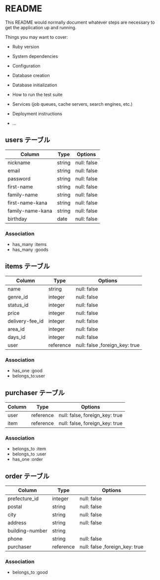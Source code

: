 # README

This README would normally document whatever steps are necessary to get the
application up and running.

Things you may want to cover:

* Ruby version

* System dependencies

* Configuration

* Database creation

* Database initialization

* How to run the test suite

* Services (job queues, cache servers, search engines, etc.)

* Deployment instructions

* ...

## users テーブル

| Column             | Type     | Options     |
| ------------------ | -------- | ----------- |
| nickname           | string   | null: false |
| email              | string   | null: false |
| password           | string   | null: false |
| first-name         | string   | null: false |
| family-name        | string   | null: false |
| first-name-kana    | string   | null: false |
| family-name-kana   | string   | null: false |
| birthday           | date     | null: false |

### Association

- has_many :items
- has_many :goods

## items テーブル

| Column          | Type       | Options                       |
| --------------- | ---------- | ----------------------------- |
| name            | string     | null: false                   |
| genre_id        | integer    | null: false                   |
| status_id       | integer    | null: false                   |
| price           | integer    | null: false                   |
| delivery-fee_id | integer    | null: false                   |
| area_id         | integer    | null: false                   |
| days_id         | integer    | null: false                   |
| user            | reference  | null: false ,foreign_key: true|

### Association

- has_one :good
- belongs_to:user

##  purchaser テーブル

| Column | Type      | Options                        |
| ------ | --------- | ------------------------------ |
| user   | reference | null: false, foreign_key: true |
| item   | reference | null: false, foreign_key: true |

### Association

- belongs_to :item
- belongs_to :user
- has_one :order

## order テーブル

| Column          | Type      | Options                        |
| --------------- | --------- | ------------------------------ |
| prefecture_id   | integer   | null: false                    |
| postal          | string    | null: false                    |
| city            | string    | null: false                    |
| address         | string    | null: false                    |
| building-number | string    |                                |
| phone           | string    | null: false                    |
| purchaser       | reference | null: false ,foreign_key: true |


### Association

- belongs_to :good